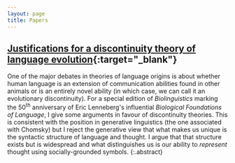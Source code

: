 ```yaml
---
layout: page
title: Papers
---
```

## [Justifications for a discontinuity theory of language evolution](https://ling.auf.net/lingbuzz/003858){:target="_blank"}

One of the major debates in theories of language origins is about whether human language is an extension of communication abilities found in other animals or is an entirely novel ability (in which case, we can call it an evolutionary discontinuity). For a special edition of *Biolinguistics* marking the 50<sup>th</sup> anniversary of Eric Lenneberg's influential *Biological Foundations of Language*, I give some arguments in favour of discontinuity theories. This is consistent with the position in generative linguistics (the one associated with Chomsky) but I reject the generative view that what makes us unique is the syntactic structure of language and thought. I argue that that structure exists but is widespread and what distinguishes us is our ability to *represent* thought using socially-grounded symbols.
{:.abstract}